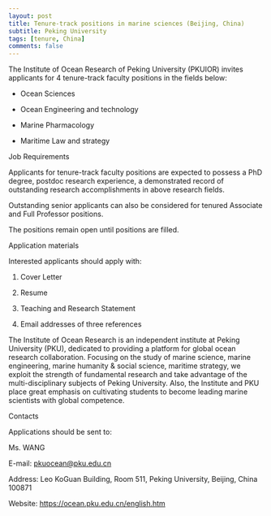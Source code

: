 ```yaml
---
layout: post
title: Tenure-track positions in marine sciences (Beijing, China)
subtitle: Peking University
tags: [tenure, China]
comments: false
---
```

The Institute of Ocean Research of Peking University (PKUIOR) invites applicants for 4 tenure-track faculty positions in the fields below:

-   Ocean Sciences

-   Ocean Engineering and technology

-   Marine Pharmacology

-   Maritime Law and strategy

Job Requirements

Applicants for tenure-track faculty positions are expected to possess a PhD degree, postdoc research experience, a demonstrated record of outstanding research accomplishments in above research fields.

Outstanding senior applicants can also be considered for tenured Associate and Full Professor positions.

The positions remain open until positions are filled.

Application materials

Interested applicants should apply with:

1. Cover Letter

2. Resume

3. Teaching and Research Statement

4. Email addresses of three references




The Institute of Ocean Research is an independent institute at Peking University (PKU), dedicated to providing a platform for global ocean research collaboration. Focusing on the study of marine science, marine engineering, marine humanity & social science, maritime strategy, we exploit the strength of fundamental research and take advantage of the multi-disciplinary subjects of Peking University. Also, the Institute and PKU place great emphasis on cultivating students to become leading marine scientists with global competence.

Contacts

Applications should be sent to:

Ms. WANG

E-mail: pkuocean@pku.edu.cn

Address: Leo KoGuan Building, Room 511, Peking University, Beijing, China 100871

Website: https://ocean.pku.edu.cn/english.htm
